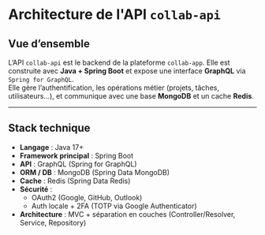 # Architecture de l'API `collab-api`

## Vue d’ensemble

L’API `collab-api` est le backend de la plateforme `collab-app`. Elle est construite avec **Java + Spring Boot** et expose une interface **GraphQL** via `Spring for GraphQL`.  
Elle gère l’authentification, les opérations métier (projets, tâches, utilisateurs...), et communique avec une base **MongoDB** et un cache **Redis**.

---

## Stack technique

- **Langage** : Java 17+
- **Framework principal** : Spring Boot
- **API** : GraphQL (Spring for GraphQL)
- **ORM / DB** : MongoDB (Spring Data MongoDB)
- **Cache** : Redis (Spring Data Redis)
- **Sécurité** :
  - OAuth2 (Google, GitHub, Outlook)
  - Auth locale + 2FA (TOTP via Google Authenticator)
- **Architecture** : MVC + séparation en couches (Controller/Resolver, Service, Repository)

 



